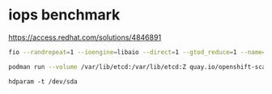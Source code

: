 # iops benchmark

https://access.redhat.com/solutions/4846891

```bash
fio --randrepeat=1 --ioengine=libaio --direct=1 --gtod_reduce=1 --name=test --filename=random_read_write.fio --bs=4k --iodepth=64 --size=4G --readwrite=randrw --rwmixread=75

podman run --volume /var/lib/etcd:/var/lib/etcd:Z quay.io/openshift-scale/etcd-perf
```

```
hdparam -t /dev/sda

```